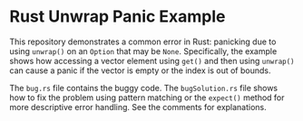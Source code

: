 # Rust Unwrap Panic Example

This repository demonstrates a common error in Rust: panicking due to using `unwrap()` on an `Option` that may be `None`.  Specifically, the example shows how accessing a vector element using `get()` and then using `unwrap()` can cause a panic if the vector is empty or the index is out of bounds.

The `bug.rs` file contains the buggy code. The `bugSolution.rs` file shows how to fix the problem using pattern matching or the `expect()` method for more descriptive error handling.  See the comments for explanations.